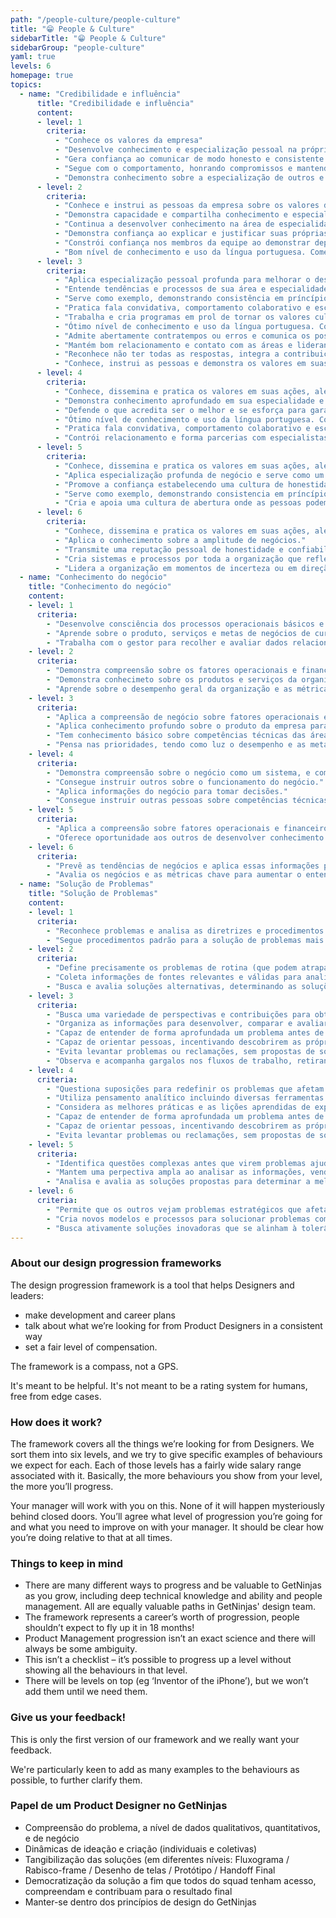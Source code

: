 ```yaml
---
path: "/people-culture/people-culture"
title: "😁 People & Culture"
sidebarTitle: "😁 People & Culture"
sidebarGroup: "people-culture"
yaml: true
levels: 6
homepage: true
topics:
  - name: "Credibilidade e influência"
      title: "Credibilidade e influência"
      content:
      - level: 1
        criteria: 
          - "Conhece os valores da empresa"
          - "Desenvolve conhecimento e especialização pessoal na própría disciplina"
          - "Gera confiança ao comunicar de modo honesto e consistente e ao compartilhar informações abertamente"
          - "Segue com o comportamento, honrando compromissos e mantendo promessas"
          - "Demonstra conhecimento sobre a especialização de outros e escalona situações ambiguas para o especialista adequado."
      - level: 2
        criteria: 
          - "Conhece e instrui as pessoas da empresa sobre os valores da companhia"
          - "Demonstra capacidade e compartilha conhecimento e especialização pessoal com os colegas"
          - "Continua a desenvolver conhecimento na área de especialidade."
          - "Demonstra confiança ao explicar e justificar suas próprias decisões aos outros membros da equipe."
          - "Constrói confiança nos membros da equipe ao demonstrar dependência e fiabilidade."
          - "Bom nível de conhecimento e uso da língua portuguesa. Comete poucos erros de gramática e concordância."
      - level: 3
        criteria: 
          - "Aplica especialização pessoal profunda para melhorar o desempenho ou solucionar questões entre os colaboradores."
          - "Entende tendências e processos de sua área e especialidade e é capaz de inerpretá-las para torná-las efetivas na organização."
          - "Serve como exemplo, demonstrando consistência em príncípios, práticas e comportamentos, exemplificando os próprios valores e os da organização em todas as interações."
          - "Pratica fala convidativa, comportamento colaborativo e escuta ativa"
          - "Trabalha e cria programas em prol de tornar os valores culturais da organização vivos tanto nas novas pessoas contratadas quanto nas demais pessoas da organização"
          - "Ótimo nível de conhecimento e uso da língua portuguesa. Comete raros erros de gramática e concordância."
          - "Admite abertamente contratempos ou erros e comunica os possíveis cursos de ações corretiva."
          - "Mantém bom relacionamento e contato com as áreas e lideranças"
          - "Reconhece não ter todas as respostas, integra a contribuição de outros para questões que são ambíguas ou não estão sob controle."
          - "Conhece, instrui as pessoas e demonstra os valores em suas ações."
      - level: 4
        criteria: 
          - "Conhece, dissemina e pratica os valores em suas ações, além de ser exemplo dos mesmos"
          - "Demonstra conhecimento aprofundado em sua especialidade e no negócio, gera a confiança dos colaboradores e pares."
          - "Defende o que acredita ser o melhor e se esforça para garantir que as práticas e comportamentos da equipe estão alinhados com os valores da organização."
          - "Ótimo nível de conhecimento e uso da língua portuguesa. Comete raros erros de gramática e concordância."
          - "Pratica fala convidativa, comportamento colaborativo e escuta ativa"
          - "Contrói relacionamento e forma parcerias com especialistas internos e externos além de comunidades para manter-se à frente das tendências, ideias e inovações de sua especialidades."
      - level: 5
        criteria: 
          - "Conhece, dissemina e pratica os valores em suas ações, além de ser exemplo dos valores"
          - "Aplica especialização profunda de negócio e serve como um recurso crível em sua área de especialização."
          - "Promove a confiança estabelecendo uma cultura de honestidade."
          - "Serve como exemplo, demonstrando consistencia em príncípios, práticas e comportamentos, exemplificando os próprios valores e os da organização em todas as interações."
          - "Cria e apoia uma cultura de abertura onde as pessoas podem admitir não ter todas as respostas."
      - level: 6
        criteria: 
          - "Conhece, dissemina e pratica os valores em suas ações, além de ser exemplo dos valores"
          - "Aplica o conhecimento sobre a amplitude de negócios."
          - "Transmite uma reputação pessoal de honestidade e confiabilidade que influencia a percepção dos funcionários e do público da marca."
          - "Cria sistemas e processos por toda a organização que refletem o compromisso pessoal com os princípios e valores, recompensando e reconhecendo o     comportamento confiável e consistente de outros."
          - "Lidera a organização em momentos de incerteza ou em direção a resultados desconhecidos, criando uma atmosfera de apoio."
  - name: "Conhecimento do negócio"
    title: "Conhecimento do negócio"
    content:
    - level: 1
      criteria: 
        - "Desenvolve consciência dos processos operacionais básicos e políticas financeiras relativas ao trabalho."
        - "Aprende sobre o produto, serviços e metas de negócios de curto prazo para a organização."
        - "Trabalha com o gestor para recolher e avaliar dados relacionados ao próprio desempenho sobre as metas de negócios de curto prazo."
    - level: 2
      criteria: 
        - "Demonstra compreensão sobre os fatores operacionais e financeiros que levam ao sucesso da equipe e como o próprio papel contribui para o sucesso da equipe."
        - "Demonstra conhecimeto sobre os produtos e serviços da organização e a concorrência."
        - "Aprende sobre o desempenho geral da organização e as métricas chave que definem o sucesso."
    - level: 3
      criteria: 
        - "Aplica a compreensão de negócio sobre fatores operacionais e financeiros que levam o desempenho da equipe a contribuir para o sucesso da área."
        - "Aplica conhecimento profundo sobre o produto da empresa para produzir insights relevantes sobre as metas da área."
        - "Tem conhecimento básico sobre competências técnicas das áreas e especialidades da organização"
        - "Pensa nas prioridades, tendo como luz o desempenho e as metas da organização."
    - level: 4
      criteria: 
        - "Demonstra compreensão sobre o negócio como um sistema, e como todas as funções se interconectam."
        - "Consegue instruir outros sobre o funcionamento do negócio."
        - "Aplica informações do negócio para tomar decisões."
        - "Consegue instruir outras pessoas sobre competências técnicas de outras áreas e especialidades"
    - level: 5
      criteria: 
        - "Aplica a compreensão sobre fatores operacionais e financeiros que geram o sucesso organizacional e as independências entre as funções de negócios para recomendar soluções que funcionam."
        - "Oferece oportunidade aos outros de desenvolver conhecimento sobre os produtos e serviços da organização, alinha a estratégia de negócio às metas."
    - level: 6
      criteria: 
        - "Prevê as tendências de negócios e aplica essas informações para desenvolver estratégias que orientem e maximizam o desempenho geral da organização."
        - "Avalia os negócios e as métricas chave para aumentar o entendimento sobre os pontos fortes, oportunidades, riscos e ameaças organizacionais e orientar as decisões estratégicas."
  - name: "Solução de Problemas"
    title: "Solução de Problemas"
    content:
    - level: 1
      criteria: 
        - "Reconhece problemas e analisa as diretrizes e procedimentos existentes para reconhecer a causa do problema."
        - "Segue procedimentos padrão para a solução de problemas mais básicos, escalonando todos os problemas incomuns para o gestor ou um colega mais experiente"
    - level: 2
      criteria: 
        - "Define precisamente os problemas de rotina (que podem atrapalhar o próprio trabalho) tentando entender os fatores/causas subjacentes que contribuem."
        - "Coleta informações de fontes relevantes e válidas para analisar as situações"
        - "Busca e avalia soluções alternativas, determinando as soluções mais apropriadas."
    - level: 3
      criteria: 
        - "Busca uma variedade de perspectivas e contribuições para obter maiores informações para entender totalmente um problema que pode atrapalhar o andamento do seu trabalho."
        - "Organiza as informações para desenvolver, comparar e avaliar as alternativas sabe quando análises suficientes foram realizadas para chegar a uma conclusão lógica."
        - "Capaz de entender de forma aprofundada um problema antes de oferecer soluções."
        - "Capaz de orientar pessoas, incentivando descobrirem as próprias respostas e terem oportunidade de desenvolvimento próprio."
        - "Evita levantar problemas ou reclamações, sem propostas de soluções."
        - "Observa e acompanha gargalos nos fluxos de trabalho, retirando impedimentos e garantindo fluidez para otimizar entregas."
    - level: 4
      criteria: 
        - "Questiona suposições para redefinir os problemas que afetam a equipe e gera novas ideias."
        - "Utiliza pensamento analítico incluindo diversas ferramentas e métodos, para a solução do problemas."
        - "Considera as melhores práticas e as lições aprendidas de experiência anterior para avaliar as soluções inovadoras."
        - "Capaz de entender de forma aprofundada um problema antes de oferecer soluções"
        - "Capaz de orientar pessoas, incentivando descobrirem as próprias respostas e terem oportunidade de desenvolvimento próprio"
        - "Evita levantar problemas ou reclamações, sem propostas de soluções."
    - level: 5
      criteria: 
        - "Identifica questões complexas antes que virem problemas ajuda os outros a pensar sobre como definir ou redefinir problemas complexos."
        - "Mantem uma perpectiva ampla ao analisar as informações, vendo além do problema imediato ate as implicações maiores."
        - "Analisa e avalia as soluções propostas para determinar a melhor solução."
    - level: 6
      criteria: 
        - "Permite que os outros vejam problemas estratégicos que afetam os negócios de outras maneiras, incentivando e recompensando o pensamento inovador."
        - "Cria novos modelos e processos para solucionar problemas complexos e desenvolve novas soluções de diversos grupos."
        - "Busca ativamente soluções inovadoras que se alinham à tolerância de risco da empresa."
---
```

### About our design progression frameworks
The design progression framework is a tool that helps Designers and leaders:
- make development and career plans
- talk about what we’re looking for from Product Designers in a consistent way
- set a fair level of compensation.

The framework is a compass, not a GPS.

It's meant to be helpful. It's not meant to be a rating system for humans, free from edge cases.

### How does it work?
The framework covers all the things we’re looking for from Designers. We sort them into six levels, and we try to give specific examples of behaviours we expect for each. Each of those levels has a fairly wide salary range associated with it. Basically, the more behaviours you show from your level, the more you’ll progress.

Your manager will work with you on this. None of it will happen mysteriously behind closed doors. You’ll agree what level of progression you’re going for and what you need to improve on with your manager. It should be clear how you’re doing relative to that at all times.

### Things to keep in mind
- There are many different ways to progress and be valuable to GetNinjas as you grow, including deep technical knowledge and ability and people management. All are equally valuable paths in GetNinjas' design team.
- The framework represents a career’s worth of progression, people shouldn’t expect to fly up it in 18 months!
- Product Management progression isn’t an exact science and there will always be some ambiguity.
- This isn’t a checklist – it’s possible to progress up a level without showing all the behaviours in that level.
- There will be levels on top (eg ‘Inventor of the iPhone’), but we won’t add them until we need them.

### Give us your feedback!
This is only the first version of our framework and we really want your feedback.

We're particularly keen to add as many examples to the behaviours as possible, to further clarify them.

### Papel de um Product Designer no GetNinjas

- Compreensão do problema, a nível de dados qualitativos, quantitativos, e de negócio
- Dinâmicas de ideação e criação (individuais e coletivas)
- Tangibilização das soluções (em diferentes níveis: Fluxograma / Rabisco-frame / Desenho de telas / Protótipo / Handoff Final
- Democratização da solução a fim que todos do squad tenham acesso, compreendam e contribuam para o resultado final
- Manter-se dentro dos princípios de design do GetNinjas